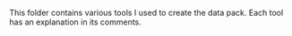 This folder contains various tools I used to create the data pack. Each tool has an explanation in its comments.
